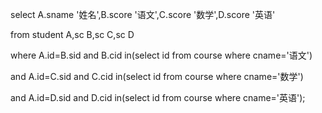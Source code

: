 select A.sname '姓名',B.score '语文',C.score '数学',D.score '英语'

from student A,sc B,sc C,sc D 

where A.id=B.sid and B.cid in(select id from course where cname='语文')

and A.id=C.sid and C.cid in(select id from course where cname='数学')

and A.id=D.sid and D.cid in(select id from course where cname='英语');



